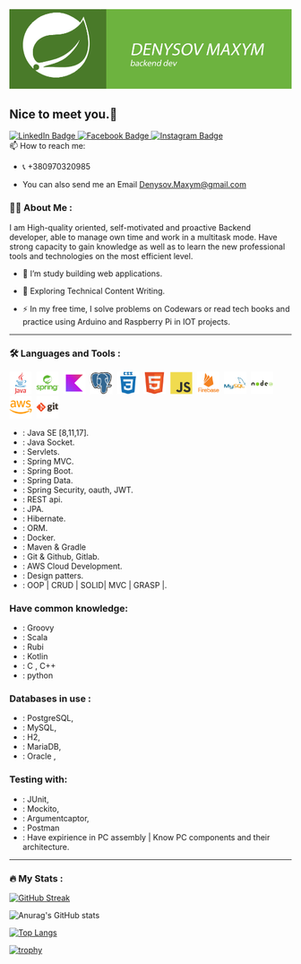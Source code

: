 
<div id="header" >
  <img src=https://github.com/Javac-g/Javac-g/blob/main/LOGO.png?raw=true"/>
</div>
                                                                                      
##                      Nice  to meet  you.👋
                                                                                      
<div id="badges">

                              
  <a href="https://www.linkedin.com/in/maks-denysov-298594235">
    <img src="https://img.shields.io/badge/LinkedIn-blue?style=for-the-badge&logo=linkedin&logoColor=white" alt="LinkedIn Badge"/>
  </a>

  <a href="https://www.facebook.com/profile.php?id=100079473348227">
    <img src="https://img.shields.io/badge/Facebook-blue?style=for-the-badge&logo=facebook&logoColor=white" alt="Facebook Badge"/>
  </a>
<a href="https://www.instagram.com/Maxym.Denysov/">
    <img src="https://img.shields.io/badge/Instagram-orange?style=for-the-badge&logo=Instagram&logoColor=white" alt="Instagram Badge"/>
  </a>

</div>
📫 How to reach me:
                                                                                                                                
- :telephone_receiver: +380970320985 

- You can also send me an Email Denysov.Maxym@gmail.com
            
 

                                                                                                                         
### :man_technologist: About Me :
                                                                                                                                
I am  High-quality oriented, self-motivated and proactive Backend developer, able to manage own time and work in a multitask mode. Have strong capacity to gain knowledge as well as to learn the new professional tools and technologies on the most efficient level.
                                                                                                                                
- :telescope: I’m study  building web applications.

- :seedling: Exploring Technical Content Writing.

- :zap: In my free time, I solve problems on Codewars or read tech books and practice using Arduino and Raspberry Pi in IOT projects.
---

### :hammer_and_wrench: Languages and Tools : 
<div>
  <img src="https://github.com/devicons/devicon/blob/master/icons/java/java-original-wordmark.svg" title="Java" alt="Java" width="40" height="40"/>&nbsp;
  <img src="https://github.com/devicons/devicon/blob/master/icons/spring/spring-original-wordmark.svg" title="Spring" alt="Spring" width="40" height="40"/>&nbsp;
  <img src="https://github.com/devicons/devicon/blob/master/icons/kotlin/kotlin-original.svg" title="Kotlin"  alt="Kotlin" width="40" height="40"/>&nbsp;
  <img src="https://github.com/devicons/devicon/blob/master/icons/postgresql/postgresql-original.svg" title="Postgresql"  alt="Postgresql" width="40" height="40"/>&nbsp;
  <img src="https://github.com/devicons/devicon/blob/master/icons/css3/css3-plain-wordmark.svg"  title="CSS3" alt="CSS" width="40" height="40"/>&nbsp;
  <img src="https://github.com/devicons/devicon/blob/master/icons/html5/html5-original.svg" title="HTML5" alt="HTML" width="40" height="40"/>&nbsp;
  <img src="https://github.com/devicons/devicon/blob/master/icons/javascript/javascript-original.svg" title="JavaScript" alt="JavaScript" width="40" height="40"/>&nbsp;
  <img src="https://github.com/devicons/devicon/blob/master/icons/firebase/firebase-plain-wordmark.svg" title="Firebase" alt="Firebase" width="40" height="40"/>&nbsp;
  <img src="https://github.com/devicons/devicon/blob/master/icons/mysql/mysql-original-wordmark.svg" title="MySQL"  alt="MySQL" width="40" height="40"/>&nbsp;
  <img src="https://github.com/devicons/devicon/blob/master/icons/nodejs/nodejs-original-wordmark.svg" title="NodeJS" alt="NodeJS" width="40" height="40"/>&nbsp;
  <img src="https://github.com/devicons/devicon/blob/master/icons/amazonwebservices/amazonwebservices-plain-wordmark.svg" title="AWS" alt="AWS" width="40" height="40"/>&nbsp;
  <img src="https://github.com/devicons/devicon/blob/master/icons/git/git-original-wordmark.svg" title="Git" **alt="Git" width="40" height="40"/>
</div>    
                                                                                                                                               
- : Java SE [8,11,17].                                                                                                                                  
- : Java Socket.
- : Servlets.
- : Spring MVC.
- : Spring Boot.
- : Spring Data.
- : Spring Security, oauth, JWT.
- : REST api.
- : JPA.
- : Hibernate.
- : ORM.                                                                                                                                            
- : Docker.                                                                                                                                           
- : Maven & Gradle                                                                                                                                           
- : Git & Github, Gitlab.
- : AWS Cloud Development.                                                                                                                                           
- : Design patters.
- : OOP | CRUD | SOLID| MVC | GRASP |.

### Have common knowledge:
- : Groovy                                                                                                                               
- : Scala
- : Rubi
- : Kotlin
- : C , C++
- : python
                                                                                                                                               
### Databases in use :
- : PostgreSQL,
- : MySQL, 
- : H2,
- : MariaDB,
- : Oracle ,

                                                                                                                                               
### Testing with:
- : JUnit,
- : Mockito,
- : Argumentcaptor,
- : Postman                                                                                                                                      
- : Have expirience in PC assembly | Know PC components and their architecture.
                                                                                                                                
---

### :fire: My Stats :
[![GitHub Streak](http://github-readme-streak-stats.herokuapp.com?user=Javac-g&theme=monokai-metallian&date_format=M%20j%5B%2C%20Y%5D)](https://git.io/streak-stats)
                                                                                                                                               
 
![Anurag's GitHub stats](https://github-readme-stats.vercel.app/api?username=Javac-g&show_icons=true&theme=tokyonight)

[![Top Langs](https://github-readme-stats.vercel.app/api/top-langs/?username=Javac-g&layout=compact&theme=tokyonight)](https://github.com/anuraghazra/github-readme-stats)

[![trophy](https://github-profile-trophy.vercel.app/?username=Javac-g&theme=onedark)](https://github.com/ryo-ma/github-profile-trophy)
